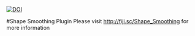 [![DOI](https://zenodo.org/badge/18649/thorstenwagner/ij-shape-smoothing.svg)](https://zenodo.org/badge/latestdoi/18649/thorstenwagner/ij-shape-smoothing)

#Shape Smoothing Plugin
Please visit http://fiji.sc/Shape_Smoothing for more information

